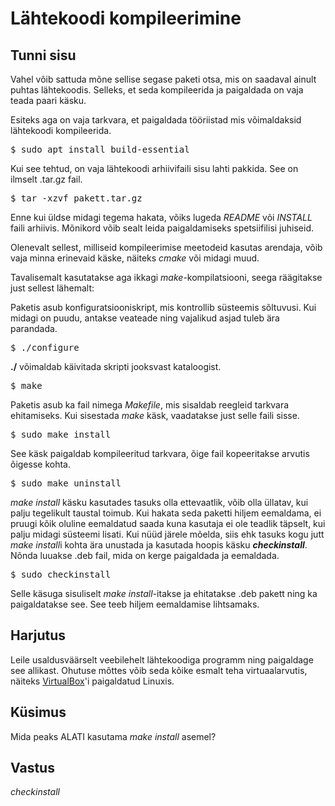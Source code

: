 ﻿# Lähtekoodi kompileerimine

## Tunni sisu

Vahel võib sattuda mõne sellise segase paketi otsa, mis on saadaval ainult puhtas lähtekoodis. Selleks, et seda kompileerida ja paigaldada on vaja teada paari käsku.

Esiteks aga on vaja tarkvara, et paigaldada tööriistad mis võimaldaksid lähtekoodi kompileerida.

<pre>$ sudo apt install build-essential</pre>

Kui see tehtud, on vaja lähtekoodi arhiivifaili sisu lahti pakkida. See on ilmselt .tar.gz fail.

<pre>$ tar -xzvf pakett.tar.gz</pre>

Enne kui üldse midagi tegema hakata, võiks lugeda *README* või *INSTALL* faili arhiivis. Mõnikord võib sealt leida paigaldamiseks spetsiifilisi juhiseid. 

Olenevalt sellest, milliseid kompileerimise meetodeid kasutas arendaja, võib vaja minna erinevaid käske, näiteks *cmake* või midagi muud.

Tavalisemalt kasutatakse aga ikkagi *make*-kompilatsiooni, seega räägitakse just sellest lähemalt:

Paketis asub konfiguratsiooniskript, mis kontrollib süsteemis sõltuvusi. Kui midagi on puudu, antakse veateade ning vajalikud asjad tuleb ära parandada.

<pre>$ ./configure</pre>

<b>./</b> võimaldab käivitada skripti jooksvast kataloogist.

<pre>$ make</pre>

Paketis asub ka fail nimega *Makefile*, mis sisaldab reegleid tarkvara ehitamiseks. Kui sisestada *make* käsk, vaadatakse just selle faili sisse.

<pre>$ sudo make install</pre>

See käsk paigaldab kompileeritud tarkvara, õige fail kopeeritakse arvutis õigesse kohta.

<pre>$ sudo make uninstall</pre>

*make install* käsku kasutades tasuks olla ettevaatlik, võib olla üllatav, kui palju tegelikult taustal toimub. Kui hakata seda paketti hiljem eemaldama, ei pruugi kõik oluline eemaldatud saada kuna kasutaja ei ole teadlik täpselt, kui palju midagi süsteemi lisati. Kui nüüd järele mõelda, siis ehk tasuks kogu jutt *make install*i kohta ära unustada ja kasutada hoopis käsku  <b>*checkinstall*</b>. Nõnda luuakse .deb fail, mida on kerge paigaldada ja eemaldada.

<pre>$ sudo checkinstall</pre> 

Selle käsuga sisuliselt *make install*-itakse ja ehitatakse .deb pakett ning ka paigaldatakse see. See teeb hiljem eemaldamise lihtsamaks.

## Harjutus

Leile usaldusväärselt veebilehelt lähtekoodiga programm ning paigaldage see allikast. Ohutuse mõttes võib seda kõike esmalt teha virtuaalarvutis, näiteks [VirtualBox](https://www.virtualbox.org/)'i paigaldatud Linuxis.

## Küsimus

Mida peaks ALATI kasutama *make install* asemel?

## Vastus

*checkinstall*

